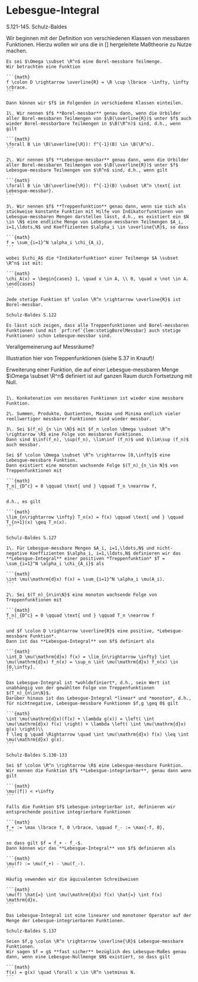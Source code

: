 # Lebesgue-Integral

S.121-145. Schulz-Baldes

Wir beginnen mit der Definition von verschiedenen Klassen von messbaren Funktionen.
Hierzu wollen wir uns die in [] hergeleitete Maßtheorie zu Nutze machen.

````{prf:definition} Messbare Funktionen
Es sei $\Omega \subset \R^n$ eine Borel-messbare Teilmenge.
Wir betrachten eine Funktion

```{math}
f \colon D \rightarrow \overline{R} = \R \cup \lbrace -\infty, \infty \rbrace.
```

Dann können wir $f$ im Folgenden in verschiedene Klassen einteilen.

1\. Wir nennen $f$ **Borel-messbar** genau dann, wenn die Urbilder aller Borel-messbaren Teilmengen von $\B(\overline{R})$ unter $f$ auch wieder Borel-messbarbare Teilmengen in $\B(\R^n)$ sind, d.h., wenn gilt

```{math}
\forall B \in \B(\overline{\R}): f^{-1}(B) \in \B(\R^n).
```

2\. Wir nennen $f$ **Lebesgue-messbar** genau dann, wenn die Urbilder aller Borel-messbaren Teilmengen von $\B(\overline{R})$ unter $f$ Lebesgue-messbare Teilmengen von $\R^n$ sind, d.h., wenn gilt

```{math}
\forall B \in \B(\overline{\R}): f^{-1}(B) \subset \R^n \text{ ist Lebesgue-messbar}.
```

3\. Wir nennen $f$ **Treppenfunktion** genau dann, wenn sie sich als stückweise konstante Funktion mit Hilfe von Indikatorfunktionen von Lebesgue-messbaren Mengen darstellen lässt, d.h., es existiert ein $N \in \N$ eine endliche Menge von Lebesgue-messbaren Teilmengen $A_i, i=1,\ldots,N$ und Koeffizienten $\alpha_i \in \overline{\R}$, so dass 

```{math}
f = \sum_{i=1}^N \alpha_i \chi_{A_i},
```

wobei $\chi_A$ die *Indikatorfunktion* einer Teilmenge $A \subset \R^n$ ist mit:

```{math}
\chi_A(x) = \begin{cases} 1, \quad x \in A, \\ 0, \quad x \not \in A. \end{cases}
```

````

````{prf:lemma}
Jede stetige Funktion $f \colon \R^n \rightarrow \overline{R}$ ist Borel-messbar. 
````

````{prf:proof}
Schulz-Baldes S.122
````

````{prf:remark}
Es lässt sich zeigen, dass alle Treppenfunktionen und Borel-messbaren Funktionen (und mit `prf:ref`{lem:stetigBorelMessbar} auch stetige Funktionen) schon Lebesgue-messbar sind.
````

Verallgemeinerung auf Messräume?

Illustration hier von Treppenfunktionen (siehe S.37 in Knauf)!

Erweiterung einer Funktion, die auf einer Lebesgue-messbaren Menge $\Omega \subset \R^n$ definiert ist auf ganzen Raum durch Fortsetzung mit Null.

````{prf:remark}

1\. Konkatenation von messbaren Funktionen ist wieder eine messbare Funktion.

2\. Summen, Produkte, Quotienten, Maxima und Minima endlich vieler reellwertiger messbarer Funktionen sind wieder messbar.

3\. Sei $(f_n)_{n \in \N}$ mit $f_n \colon \Omega \subset \R^n \rightarrow \R$ eine Folge von messbaren Funktionen.
Dann sind $\inf(f_n), \sup(f_n), \lim\inf (f_n)$ und $\lim\sup (f_n)$ auch messbar.

````

````{prf:theorem}
Sei $f \colon \Omega \subset \R^n \rightarrow [0,\infty]$ eine Lebesgue-messbare Funktion.
Dann existiert eine monoton wachsende Folge $(T_n)_{n_\in N}$ von Treppenfunktionen mit

```{math}
T_n|_{D^c} = 0 \qquad \text{ und } \qquad T_n \nearrow f,
```

d.h., es gilt

```{math}
\lim_{n\rightarrow \infty} T_n(x) = f(x) \qquad \text{ und } \qquad T_{n+1}(x) \geq T_n(x).
```

````

````{prf:proof}
Schulz-Baldes S.127
````


````{prf:definition} Lebesgue-Integral für nichtnegative Funktionen
1\. Für Lebesgue-messbare Mengen $A_i, i=1,\ldots,N$ und nicht-negative Koeffizienten $\alpha_i, i=1,\ldots,N$ definieren wir das **Lebesgue-Integral** einer positiven *Treppenfunktion* $T = \sum_{i=1}^N \alpha_i \chi_{A_i}$ als

```{math}
\int \mu(\mathrm{d}x) f(x) = \sum_{i=1}^N \alpha_i \mu(A_i).
```

2\. Sei $(T_n)_{n\in\N}$ eine monoton wachsende Folge von Treppenfunktionen mit

```{math}
T_n|_{D^c} = 0 \qquad \text{ und } \qquad T_n \nearrow f
```

und $f \colon D \rightarrow \overline{R}$ eine positive, *Lebesgue-messbare Funktion*.
Dann ist das **Lebesgue-Integral** von $f$ definiert als

```{math}
\int_D \mu(\mathrm{d}x) f(x) = \lim_{n\rightarrow \infty} \int \mu(\mathrm{d}x) f_n(x) = \sup_n \int \mu(\mathrm{d}x) f_n(x) \in [0,\infty].
```

````

````{prf:theorem} Eigenschaften des Lebesgue-Integrals
Das Lebesgue-Integral ist *wohldefiniert*, d.h., sein Wert ist unabhängig von der gewählten Folge von Treppenfunktionen $(T_n)_{n\in\N}$.
Darüber hinaus ist das Lebesgue-Integral *linear* und *monoton*, d.h., für nichtnegative, Lebesgue-messbare Funktionen $f,g \geq 0$ gilt

```{math}
\int \mu(\mathrm{d}x)(f(x) + \lambda g(x)) = \left( \int \mu(\mathrm{d}x) f(x) \right) + \lambda \left( \int \mu(\mathrm{d}x) g(x) \right)\\
f \leq g \quad \Rightarrow \quad \int \mu(\mathrm{d}x) f(x) \leq \int \mu(\mathrm{d}x) g(x).
```

````

````{prf:proof}
Schulz-Baldes S.130-133
````

````{prf:definition} Allgemeines Lebesgue-Integral
Sei $f \colon \R^n \rightarrow \R$ eine Lebesgue-messbare Funktion.
Wir nennen die Funktion $f$ **Lebesgue-integrierbar**, genau dann wenn gilt

```{math}
\mu(|f|) < +\infty
```

Falls die Funktion $f$ Lebesgue-integrierbar ist, definieren wir entsprechende positive integrierbare Funktionen

```{math}
f_+ := \max \lbrace f, 0 \rbrace, \qquad f_- := \max{-f, 0},
```

so dass gilt $f = f_+ - f_-$.
Dann können wir das **Lebesgue-Integral** von $f$ definieren als

```{math}
\mu(f) := \mu(f_+) - \mu(f_-).
```

Häufig vewenden wir die äquivalenten Schreibweisen

```{math}
\mu(f) \hat{=} \int \mu(\mathrm{d}x) f(x) \hat{=} \int f(x) \mathrm{d}x.
```

````

````{prf:lemma}
Das Lebesgue-Integral ist eine linearer und monotoner Operator auf der Menge der Lebesgue-integrierbaren Funktionen.
````

````{prf:proof}
Schulz-Baldes S.137
````

````{prf:definition}
Seien $f,g \colon \R^n \rightarrow \overline{\R}$ Lebesgue-messbare Funktionen.
Wir sagen $f = g$ **fast sicher** bezüglich des Lebesgue-Maßes genau dann, wenn eine Lebesgue-Nullmenge $N$ existiert, so dass gilt

```{math}
f(x) = g(x) \quad \forall x \in \R^n \setminus N.
```

````